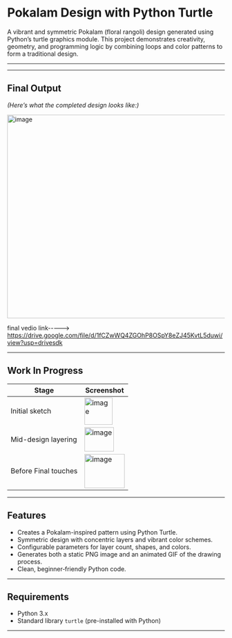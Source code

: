 # Pokalam Design with Python Turtle

A vibrant and symmetric Pokalam (floral rangoli) design generated using Python’s turtle graphics module. This project demonstrates creativity, geometry, and programming logic by combining loops and color patterns to form a traditional design.

---


---

##  Final Output

*(Here’s what the completed design looks like:)*

<img width="553.5" height="472" alt="image" src="https://github.com/user-attachments/assets/71c96a18-ad3c-4d93-86c4-b35d0cd61964" />

final vedio link-----> https://drive.google.com/file/d/1fCZwWQ4ZGOhP8OSpY8eZJ45KvtL5duwi/view?usp=drivesdk


---

##  Work In Progress



| Stage       | Screenshot     |
|-------------|----------------|
| Initial sketch | <img width="65.2" height="63.8" alt="image" src="https://github.com/user-attachments/assets/bb673f8c-c7f9-4dd8-9d94-9b2a367d3be8" />|
| Mid-design layering |<img width="68.8" height="55.4" alt="image" src="https://github.com/user-attachments/assets/f41ff32e-1e6a-4717-b31c-130826062500" />|
| Before Final touches |<img width="93.6" height="79.0" alt="image" src="https://github.com/user-attachments/assets/d30a548c-adcc-403e-8d41-2b4dbcc267c2" /> |

---

##  Features

- Creates a Pokalam-inspired pattern using Python Turtle.
- Symmetric design with concentric layers and vibrant color schemes.
- Configurable parameters for layer count, shapes, and colors.
- Generates both a static PNG image and an animated GIF of the drawing process.
- Clean, beginner‑friendly Python code.

---

##  Requirements

- Python 3.x
- Standard library `turtle` (pre-installed with Python)

---
